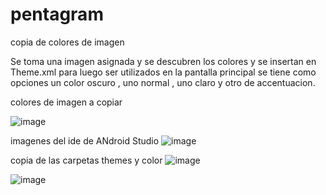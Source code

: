 # pentagram
copia de colores de imagen

Se toma una  imagen asignada y se descubren los colores y se insertan en  Theme.xml para luego ser utilizados en la pantalla principal
se tiene como opciones  un color oscuro , uno normal , uno claro y otro de accentuacion.

colores de imagen a copiar

![image](https://user-images.githubusercontent.com/82608740/115788181-e6eb6b80-a388-11eb-9b36-6f5e8aeb634b.png)

imagenes del  ide de ANdroid Studio
![image](https://user-images.githubusercontent.com/82608740/115788363-20bc7200-a389-11eb-9e9f-77e5a896583c.png)

copia de las carpetas themes y color
![image](https://user-images.githubusercontent.com/82608740/115788470-4184c780-a389-11eb-89d0-8da4a5cdbfd2.png)

![image](https://user-images.githubusercontent.com/82608740/115788493-48133f00-a389-11eb-8c5a-dff9a4097e60.png)
